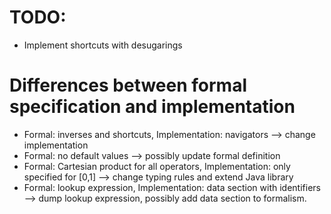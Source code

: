 # TODO:

* Implement shortcuts with desugarings

# Differences between formal specification and implementation

* Formal: inverses and shortcuts, Implementation: navigators  --> change implementation
* Formal: no default values  --> possibly update formal definition
* Formal: Cartesian product for all operators, Implementation: only specified for [0,1] --> change typing rules and extend Java library
* Formal: lookup expression, Implementation: data section with identifiers --> dump lookup expression, possibly add data section to formalism.
